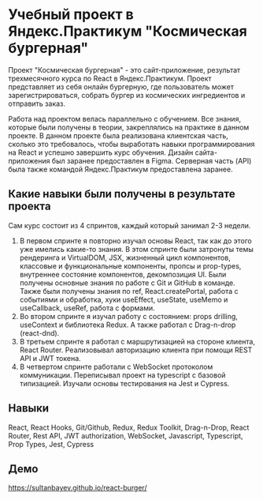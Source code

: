 # Учебный проект в Яндекс.Практикум "Космическая бургерная"

Проект "Космическая бургерная" - это сайт-приложение, результат трехмесячного курса по React в Яндекс.Практикум.
Проект представляет из себя онлайн бургерную, где пользователь может зарегистрироваться, собрать бургер из космических ингредиентов и отправить заказ.

Работа над проектом велась параллельно с обучением. Все знания, которые были получены в теории, закреплялись на практике в данном проекте. В данном проекте была реализована клиентская часть, сколько это требовалось, чтобы выработать навыки программирования на React и успешно завершить курс обучения. Дизайн сайта-приложения был заранее предоставлен в Figma. Серверная часть (API) была также командой Яндекс.Практикум предоставлена заранее.

## Какие навыки были получены в результате проекта

Сам курс состоит из 4 спринтов, каждый который занимал 2-3 недели.

1. В первом спринте я повторно изучал основы React, так как до этого уже имелись какие-то знания. В этом спринте были затронуты темы рендеринга и VirtualDOM, JSX, жизненный цикл компонентов, классовые и функциональные компоненты, пропсы и prop-types, внутреннее состояние компонентов, декомпозиция UI. Были получены основные знания по работе с Git и GitHub в команде. Также были получены знания по ref, React.createPortal, работа с событиями и обработка, хуки useEffect, useState, useMemo и useCallback, useRef, работа с формами.
2. Во втором спринте я изучал работу с состоянием: props drilling, useContext и библиотека Redux. А также работал с Drag-n-drop (react-dnd).
3. В третьем спринте я работал с маршрутизацией на стороне клиента, React Router. Реализовывал авторизацию клиента при помощи REST API и JWT токена.
4. В четвертом спринте работали с WebSocket протоколом коммуникации. Переписывал проект на typescript с базовой типизацией. Изучали основы тестирования на Jest и Cypress.

## Навыки

React, React Hooks, Git/Github, Redux, Redux Toolkit, Drag-n-Drop, React Router, Rest API, JWT authorization, WebSocket, Javascript, Typescript, Prop Types, Jest, Cypress

## Демо

https://sultanbayev.github.io/react-burger/
